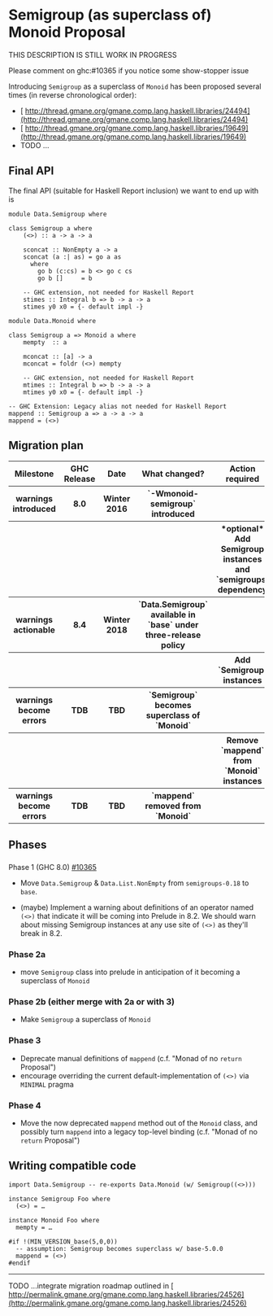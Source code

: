 # Semigroup (as superclass of) Monoid Proposal



THIS DESCRIPTION IS STILL WORK IN PROGRESS



Please comment on ghc:\#10365 if you notice some show-stopper issue



Introducing `Semigroup` as a superclass of `Monoid` has been proposed several times (in reverse chronological order):


- [
  http://thread.gmane.org/gmane.comp.lang.haskell.libraries/24494](http://thread.gmane.org/gmane.comp.lang.haskell.libraries/24494)
- [
  http://thread.gmane.org/gmane.comp.lang.haskell.libraries/19649](http://thread.gmane.org/gmane.comp.lang.haskell.libraries/19649)
- TODO ...

## Final API



The final API (suitable for Haskell Report inclusion) we want to end up with is


```
module Data.Semigroup where

class Semigroup a where
    (<>) :: a -> a -> a

    sconcat :: NonEmpty a -> a
    sconcat (a :| as) = go a as
      where
        go b (c:cs) = b <> go c cs
        go b []     = b

    -- GHC extension, not needed for Haskell Report
    stimes :: Integral b => b -> a -> a
    stimes y0 x0 = {- default impl -}
```

```
module Data.Monoid where

class Semigroup a => Monoid a where
    mempty  :: a

    mconcat :: [a] -> a
    mconcat = foldr (<>) mempty

    -- GHC extension, not needed for Haskell Report
    mtimes :: Integral b => b -> a -> a
    mtimes y0 x0 = {- default impl -}

-- GHC Extension: Legacy alias not needed for Haskell Report
mappend :: Semigroup a => a -> a -> a
mappend = (<>)
```

## Migration plan


<table><tr><th> Milestone            </th>
<th> GHC Release </th>
<th> Date        </th>
<th> What changed?                                                 </th>
<th> Action required                                                 
</th></tr>
<tr><th> warnings introduced    </th>
<th> 8.0           </th>
<th> Winter 2016   </th>
<th> `-Wmonoid-semigroup` introduced                                 </th>
<th>                                                                   
</th></tr>
<tr><th>                        </th>
<th>               </th>
<th>               </th>
<th>                                                                 </th>
<th> *optional* Add Semigroup instances  and `semigroups` dependency 
</th></tr>
<tr><th> warnings actionable    </th>
<th> 8.4           </th>
<th> Winter 2018   </th>
<th> `Data.Semigroup` available in `base` under three-release policy </th>
<th>                                                                   
</th></tr>
<tr><th>                        </th>
<th>               </th>
<th>               </th>
<th>                                                                 </th>
<th> Add `Semigroup` instances                                         
</th></tr>
<tr><th> warnings become errors </th>
<th> TDB           </th>
<th> TBD           </th>
<th> `Semigroup` becomes superclass of `Monoid`                      </th>
<th>                                                                   
</th></tr>
<tr><th>                        </th>
<th>               </th>
<th>               </th>
<th>                                                                 </th>
<th> Remove `mappend` from `Monoid` instances                          
</th></tr>
<tr><th> warnings become errors </th>
<th> TDB           </th>
<th> TBD           </th>
<th> `mappend` removed from `Monoid`                                 </th>
<th>                                                                   
</th></tr></table>


## Phases


###
Phase 1 (GHC 8.0)  [\#10365](https://gitlab.staging.haskell.org/ghc/ghc/issues/10365)


- Move `Data.Semigroup` & `Data.List.NonEmpty` from `semigroups-0.18` to `base`.

- (maybe) Implement a warning about definitions of an operator named `(<>)` that indicate it will be coming into Prelude in 8.2. We should warn about missing Semigroup instances at any use site of `(<>)` as they'll break in 8.2.

### Phase 2a


- move `Semigroup` class into prelude in anticipation of it becoming a superclass of `Monoid`

### Phase 2b (either merge with 2a or with 3)


- Make `Semigroup` a superclass of `Monoid`

### Phase 3


- Deprecate manual definitions of `mappend` (c.f. "Monad of no `return` Proposal") 
- encourage overriding the current default-implementation of `(<>)` via `MINIMAL` pragma

### Phase 4


- Move the now deprecated `mappend` method out of the `Monoid` class, and possibly turn `mappend` into a legacy top-level binding (c.f. "Monad of no `return` Proposal")

## Writing compatible code


```
import Data.Semigroup -- re-exports Data.Monoid (w/ Semigroup((<>)))

instance Semigroup Foo where
  (<>) = …

instance Monoid Foo where
  mempty = …

#if !(MIN_VERSION_base(5,0,0))
  -- assumption: Semigroup becomes superclass w/ base-5.0.0
  mappend = (<>)
#endif
```

---



TODO ...integrate migration roadmap outlined in [
http://permalink.gmane.org/gmane.comp.lang.haskell.libraries/24526](http://permalink.gmane.org/gmane.comp.lang.haskell.libraries/24526)



